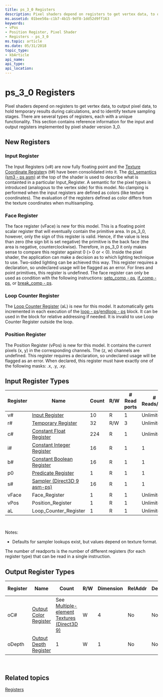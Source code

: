 ```yaml
---
title: ps_3_0 Registers
description: Pixel shaders depend on registers to get vertex data, to output pixel data, to hold temporary results during calculations, and to identify texture sampling stages.
ms.assetid: 01bee50a-c1b7-4b15-9df8-1dd52d9ff163
keywords:
- vPos
- Position Register, Pixel Shader
- Registers - ps_3_0
ms.topic: article
ms.date: 05/31/2018
topic_type: 
- kbArticle
api_name: 
api_type: 
api_location: 
---
```


# ps\_3\_0 Registers

Pixel shaders depend on registers to get vertex data, to output pixel data, to hold temporary results during calculations, and to identify texture sampling stages. There are several types of registers, each with a unique functionality. This section contains reference information for the input and output registers implemented by pixel shader version 3\_0.

## New Registers

### Input Register

The Input Registers (v\#) are now fully floating point and the [Texture Coordinate Register](dx9-graphics-reference-asm-ps-registers-texture-coordinate.md)s (t\#) have been consolidated into it. The [dcl\_semantics (sm3 - ps asm)](dcl-usage---ps.md) at the top of the shader is used to describe what is containted in a particular Input\_Register. A semantic for the pixel types is introduced (analogous to the vertex side) for this model. No clamping is performed when the input registers are defined as colors (like texture coordinates). The evaluation of the registers defined as color differs from the texture coordinates when multisampling.

### Face Register

The face register (vFace) is new for this model. This is a floating point scalar register that will eventually contain the primitive area. In ps\_3\_0, however, only the sign of this register is valid. Hence, if the value is less than zero (the sign bit is set negative) the primitive is the back face (the area is negative, counterclockwise). Therefore, in ps\_3\_0 it only makes sense to compare this register against 0 (> 0 or < 0). Inside the pixel shader, the application can make a decision as to which lighting technique to use. Two-sided lighting can be achieved this way. This register requires a declaration, so undeclared usage will be flagged as an error. For lines and point primitives, this register is undefined. The face register can only be used as condition with the following instructions: [setp\_comp - ps](setp-comp---ps.md), [if\_comp - ps](if-comp---ps.md), or [break\_comp - ps](break-comp---ps.md).

### Loop Counter Register

The [Loop Counter Register](dx9-graphics-reference-asm-ps-registers-loop-counter.md) (aL) is new for this model. It automatically gets incremented in each execution of the [loop - ps](loop---ps.md)/[endloop - ps](endloop---ps.md) block. It can be used in the block for relative addressing if needed. It is invalid to use Loop Counter Register outside the loop.

### Position Register

The Position Register (vPos) is new for this model. It contains the current pixels (x, y) in the corresponding channels. The (z, w) channels are undefined. This register requires a declaration, so undeclared usage will be flagged as an error. When declared, this register must have exactly one of the following masks: .x, .y, .xy.

## Input Register Types



| Register | Name                                                                                      | Count | R/W | \# Read ports | \# Reads/inst | Dimension | RelAddr | Defaults   | Requires DCL |
|----------|-------------------------------------------------------------------------------------------|-------|-----|---------------|---------------|-----------|---------|------------|--------------|
| v\#      | [Input Register](dx9-graphics-reference-asm-ps-registers-input-color.md)                 | 10    | R   | 1             | Unlimited     | 4         | aL      | None       | Yes          |
| r\#      | [Temporary Register](dx9-graphics-reference-asm-ps-registers-temporary.md)               | 32    | R/W | 3             | Unlimited     | 4         | No      | None       | No           |
| c\#      | [Constant Float Register](dx9-graphics-reference-asm-ps-registers-constant-float.md)     | 224   | R   | 1             | Unlimited     | 4         | No      | 0000       | No           |
| i\#      | [Constant Integer Register](dx9-graphics-reference-asm-ps-registers-constant-integer.md) | 16    | R   | 1             | 1             | 4         | No      | 0000       | No           |
| b\#      | [Constant Boolean Register](dx9-graphics-reference-asm-ps-registers-constant-boolean.md) | 16    | R   | 1             | 1             | 1         | No      | FALSE      | No           |
| p0       | [Predicate Register](dx9-graphics-reference-asm-ps-registers-predicate.md)               | 1     | R   | 1             | 1             | 1         | No      | None       | No           |
| s\#      | [Sampler (Direct3D 9 asm-ps)](dx9-graphics-reference-asm-ps-registers-sampler.md)        | 16    | R   | 1             | 1             | 4         | No      | See note 1 | Yes          |
| vFace    | Face\_Register                                                                            | 1     | R   | 1             | Unlimited     | 1         | No      | None       | Yes          |
| vPos     | Position\_Register                                                                        | 1     | R   | 1             | Unlimited     | 4         | No      | None       | Yes          |
| aL       | Loop\_Counter\_Register                                                                   | 1     | R   | 1             | Unlimited     | 1         | n/a     | None       | No           |



 

Notes:

-   Defaults for sampler lookups exist, but values depend on texture format.

The number of readports is the number of different registers (for each register type) that can be read in a single instruction.

## Output Register Types



| Register | Name                                                                              | Count                                                                             | R/W | Dimension | RelAddr | Defaults | Requires DCL |
|----------|-----------------------------------------------------------------------------------|-----------------------------------------------------------------------------------|-----|-----------|---------|----------|--------------|
| oC#     | [Output Color Register](dx9-graphics-reference-asm-ps-registers-output-color.md) | See [Multiple-element Textures (Direct3D 9)](https://docs.microsoft.com/windows/desktop/direct3d9/multiple-element-textures) | W   | 4         | No      | None     | No           |
| oDepth   | [Output Depth Register](dx9-graphics-reference-asm-ps-registers-output-depth.md) | 1                                                                                 | W   | 1         | No      | None     | No           |



 

## Related topics

<dl> <dt>

[Registers](dx9-graphics-reference-asm-ps-registers.md)
</dt> </dl>

 

 




